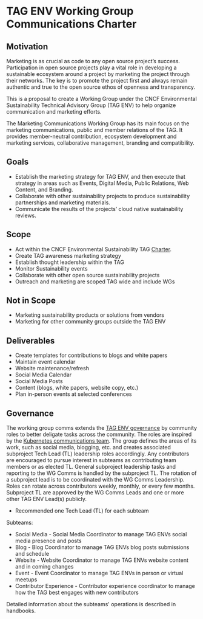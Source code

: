 # TAG ENV Working Group Communications Charter
## Motivation
Marketing is as crucial as code to any open source project’s success. Participation in open source projects play a vital role in developing a sustainable ecosystem around a project by marketing the project through their networks. The key is to promote the project first and always remain authentic and true to the open source ethos of openness and transparency.

This is a proposal to create a Working Group under the CNCF Environmental Sustainability Technical Advisory Group (TAG ENV) to help organize communication and marketing efforts.

The Marketing Communications Working Group has its main focus on the marketing communications, public and member relations of the TAG. It provides member-neutral contribution, ecosystem development and marketing services, collaborative management, branding and compatibility.

## Goals
- Establish the marketing strategy for TAG ENV, and then execute that strategy in areas such as Events, Digital Media, Public Relations, Web Content, and Branding. 
- Collaborate with other sustainability projects to produce sustainability partnerships and marketing materials.
- Communicate the results of the projects’ cloud native sustainability reviews.

## Scope
- Act within the CNCF Environmental Sustainability TAG [Charter](https://github.com/cncf/tag-env-sustainability/blob/main/charter.md). 
- Create TAG awareness marketing strategy
- Establish thought leadership within the TAG
- Monitor Sustainability events
- Collaborate with other open source sustainability projects
- Outreach and marketing are scoped TAG wide and include WGs

## Not in Scope
- Marketing sustainability products or solutions from vendors
- Marketing for other community groups outside the TAG ENV

## Deliverables
- Create templates for contributions to blogs and white papers
- Maintain event calendar
- Website maintenance/refresh
- Social Media Calendar
- Social Media Posts
- Content (blogs, white papers, website copy, etc.)
- Plan in-person events at selected conferences

## Governance
The working group comms extends the [TAG ENV governance](https://github.com/cncf/tag-env-sustainability/tree/main/governance) by community roles to better deligate tasks across the community. The roles are inspired by the [Kubernetes communications team](https://github.com/kubernetes/community/tree/master/communication/contributor-comms/role-handbooks). The group defines the areas of its work, such as social media, blogging, etc. and creates associated subproject Tech Lead (TL) leadership roles accordingly. Any contributors are encouraged to pursue interest in subteams as contributing team members or as elected TL. General subproject leadership tasks and reporting to the WG Comms is handled by the subproject TL. The rotation of a subproject lead is to be coordinated with the WG Comms Leadership. Roles can rotate across contributors weekly, monthly, or every few months. Subproject TL are approved by the WG Comms Leads and one or more other TAG ENV Lead(s) publicly.

- Recommended one Tech Lead (TL) for each subteam

Subteams:
- Social Media - Social Media Coordinator to manage TAG ENVs social media presence and posts
- Blog - Blog Coordinator to manage TAG ENVs blog posts submissions and schedule
- Website - Website Coordinator to manage TAG ENVs website content and in coming changes
- Event - Event Coordinator to manage TAG ENVs in person or virtual meetups
- Contributor Experience - Contributor experience coordinator to manage how the TAG best engages with new contributors

Detailed information about the subteams' operations is described in handbooks.

